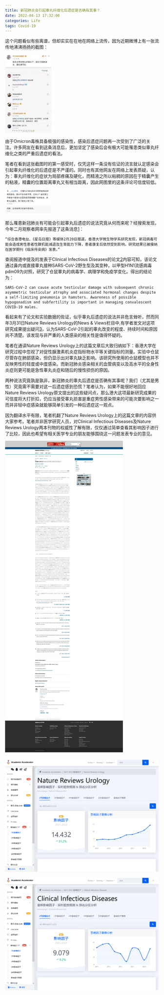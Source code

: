 ```yaml
---
title: 新冠肺炎会引起睾丸纤维化后遗症是否确有其事？
date: 2022-04-13 17:32:00
categories: Life
tags: Covid-19
---
```


这个问题看似有些离谱，但却实实在在地在网络上流传，因为近期微博上有一张流传地沸沸扬扬的截图：
<!-- more -->

<img src="/images/微博评论1.jpg" width="30%" height="30%">

由于Omicron毒株具备极强的感染性，感染后遗症问题再一次受到了广泛的关注。许多网友在看到这条消息后，更加坚定了感染后会有极大可能罹患类似睾丸纤维化之类的严重后遗症的看法。

笔者在看到这张截图时的第一感受时，仅凭这样一条没有佐证的流言就认定感染会引起睾丸纤维化的后遗症是不严谨的。同时也有其他网友在网络上发表质疑，认为：睾丸纤维化的症状为局部疼痛及硬化，而精液之所以粘稠的原因在于精囊产生的粘液，精囊的位置距离睾丸又有相当距离，因此网图里的这条评论可信度较低。

<img src="/images/微博评论2.jpg" width="30%" height="30%">

那么罹患新冠肺炎有可能会引起睾丸后遗症的说法究竟从何而来呢？经搜索发现，今年二月观察者网率先报道了这条消息[1][1]：

```
“综合香港电台、《星岛日报》等媒体2月20日报道，香港大学微生物学系研究发现，新冠病毒可能会造成男性患者性腺机能减退及生育能力下降，患者康复后依然受到影响。研究结果已被接纳在医学期刊《临床传染病》发表。”
```

查阅报道中提及的发表于Clinical Infectious Diseases的论文[2][2]内容可知，该论文通过鼻内或直接睾丸接种SARS-CoV-2野生型及其变种，以甲型H1N1流感病毒pdm09为对照，研究了仓鼠睾丸的病毒学、病理学和免疫学变化。得出的结论为：

```
SARS-CoV-2 can cause acute testicular damage with subsequent chronic asymmetric testicular atrophy and associated hormonal changes despite a self-limiting pneumonia in hamsters. Awareness of possible hypogonadism and subfertility is important in managing convalescent COVID-19 males.
```

看起来有了论文和实验数据的佐证，似乎睾丸后遗症的说法并非危言耸听，然而同年3月31日Nature Reviews Urology的News & Views栏目中,有学者发文对这项研究成果提出疑问[3][3]，认为SARS-CoV-2引起的睾丸改变的程度、持续时间和原因尚不清楚。该发现与非严重的人类感染的相关性是值得怀疑的。

笔者在通读Nature Reviews Urology上的这篇文章后大致归纳如下：香港大学在研究过程中忽视了对促性腺激素机炎症指标物水平等关键指标的测量。实验中仓鼠尽管存在肺部感染，但仍显示出对睾丸缺乏影响。该研究所使用的仓鼠模型也并不反映男性的轻度或中度感染。而新冠肺炎感染相关的血管病变以及高水平的全身性炎症则更可能是急性睾丸炎症和随后的慢性损伤的原因。

两种说法究竟孰是孰非，新冠肺炎的睾丸后遗症是否确有其事呢？我们（尤其是男性）究竟需不需要对这一后遗症感到恐慌？笔者认为，如果不能很好地回应Nature Reviews Urology原文提出的这些疑问点，那么港大这项最新研究成果的可信度将大打折扣，仍应当接受睾丸损害是重症男性感染带来的可能次要影响之一而并非轻中症感染就能够简单引发的一种后遗症这一观点。

因为翻译水平有限，笔者机翻了Nature Reviews Urology上的这篇文章的内容供大家参考。笔者并非医学研究人员，对Clinical Infectious Diseases及Nature Reviews Urology两本刊物的权威性了解有限，仅仅通过简单查看其影响因子进行了比较，因此也希望有相关医学专业的朋友能够围绕这一问题发表专业的意见。

![Is SARS-CoV-2-induced testicular damage in hamsters relevant](/images/Is%20SARS-CoV-2-induced%20testicular%20damage%20in%20hamsters%20relevant_www.nature.com.jpeg)

![Nature Reviews Urology影响因子](/images/Nature%20Reviews%20Urology影响因子.png)

![Clinical Infectious Diseases影响因子](/images/Clinical%20Infectious%20Diseases%E5%BD%B1%E5%93%8D%E5%9B%A0%E5%AD%90.png)


[1]: https://www.guancha.cn/politics/2022_02_21_627039.shtml "港大研究：新冠病毒可致男性患者睾丸萎缩、生育能力下降，康复后仍受影响"
[2]: https://doi.org/10.1093/cid/ciac142 "Severe acute respiratory syndrome coronavirus 2 (SARS-CoV-2) infections by intranasal or testicular inoculation induces testicular damage preventable by vaccination in golden Syrian hamsters"
[3]: https://www.nature.com/articles/s41585-022-00589-y "Is SARS-CoV-2-induced testicular damage in hamsters relevant?"